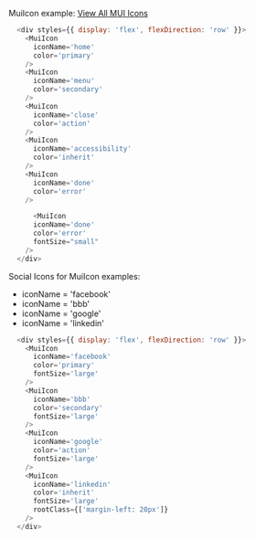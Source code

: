 MuiIcon example:
[View All MUI Icons](https://material.io/resources/icons/?style=baseline)

```js
  <div styles={{ display: 'flex', flexDirection: 'row' }}>
    <MuiIcon
      iconName='home'
      color='primary'
    />
    <MuiIcon
      iconName='menu'
      color='secondary'
    />
    <MuiIcon
      iconName='close'
      color='action'
    />
    <MuiIcon
      iconName='accessibility'
      color='inherit'
    />
    <MuiIcon
      iconName='done'
      color='error'
    />

      <MuiIcon
      iconName='done'
      color='error'
      fontSize="small"
    />
  </div>
```

Social Icons for MuiIcon examples:
* iconName = 'facebook'
* iconName = 'bbb'
* iconName = 'google'
* iconName = 'linkedin'

```js
  <div styles={{ display: 'flex', flexDirection: 'row' }}>
    <MuiIcon
      iconName='facebook'
      color='primary'
      fontSize='large'
    />
    <MuiIcon
      iconName='bbb'
      color='secondary'
      fontSize='large'
    />
    <MuiIcon
      iconName='google'
      color='action'
      fontSize='large'
    />
    <MuiIcon
      iconName='linkedin'
      color='inherit'
      fontSize='large'
      rootClass={['margin-left: 20px']}
    />
  </div>
```